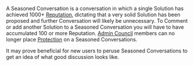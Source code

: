 A Seasoned Conversation is a conversation in which a single Solution has 
achieved 1000+ [Reputation][3], dictating that a very solid Solution has been 
proposed and further Conversation will likely be unnecessary. To Comment 
or add another Solution to a Seasoned Conversation you will have to have 
accumulated 100 or more Reputation. [Admin Council][1] members can no longer 
place [Protection][2] on a Seasoned Conversations. 

It may prove beneficial for new users to peruse Seasoned Conversations to get 
an idea of what good discussion looks like. 

[1]: /help/reputation/admin_council/
[2]: /help/conversation/protected/
[3]: /help/reputation/